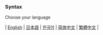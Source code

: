 <h3>Syntax</h3>

Choose your language

| [English](contribution_v2/common/syntax_en) | [日本語](contribution_v2/common/syntax_ja) | [한국어](contribution_v2/common/syntax_ko) | [简体中文](contribution_v2/common/syntax_zh-hans) | [繁體中文](contribution_v2/common/syntax_zh-hant) |
